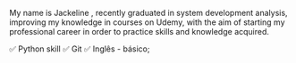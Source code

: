 My name is Jackeline , recently graduated in system development analysis, improving my knowledge in courses on Udemy,
with the aim of starting my professional career in order to practice skills
and knowledge acquired.

✅ Python skill
✅ Git
✅ Inglês - básico;
